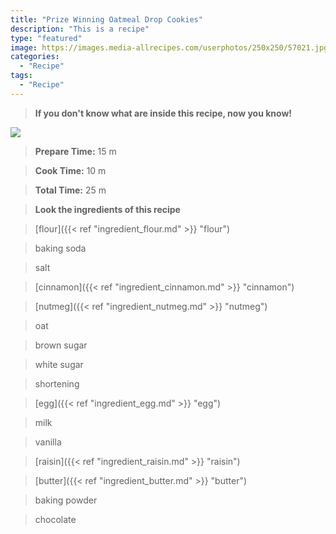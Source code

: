 ```yaml
---
title: "Prize Winning Oatmeal Drop Cookies"
description: "This is a recipe"
type: "featured"
image: https://images.media-allrecipes.com/userphotos/250x250/57021.jpg
categories: 
  - "Recipe"
tags: 
  - "Recipe"
---
```



>**If you don't know what are inside this recipe, now you know!**

![](../images/Recipes-Banner.jpg)
> **Prepare Time:** 15 m


> **Cook Time:** 10 m


> **Total Time:** 25 m

> **Look the ingredients of this recipe**

> [flour]({{< ref "ingredient_flour.md" >}} "flour")

> baking soda

> salt

> [cinnamon]({{< ref "ingredient_cinnamon.md" >}} "cinnamon")

> [nutmeg]({{< ref "ingredient_nutmeg.md" >}} "nutmeg")

> oat

> brown sugar

> white sugar

> shortening

> [egg]({{< ref "ingredient_egg.md" >}} "egg")

> milk

> vanilla

> [raisin]({{< ref "ingredient_raisin.md" >}} "raisin")

> [butter]({{< ref "ingredient_butter.md" >}} "butter")

> baking powder

> chocolate

